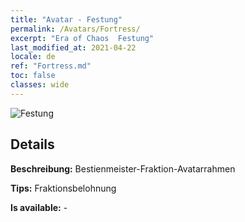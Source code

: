 ```yaml
---
title: "Avatar - Festung"
permalink: /Avatars/Fortress/
excerpt: "Era of Chaos  Festung"
last_modified_at: 2021-04-22
locale: de
ref: "Fortress.md"
toc: false
classes: wide
---
```

 ![Festung](/images/a/avatarFrame_46.png)

## Details

 **Beschreibung:** Bestienmeister-Fraktion-Avatarrahmen 

 **Tips:** Fraktionsbelohnung 

 **Is available:**  - 

